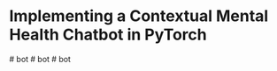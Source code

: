 # Implementing a Contextual Mental Health Chatbot in PyTorch
#   b o t  
 #   b o t  
 #   b o t  
 